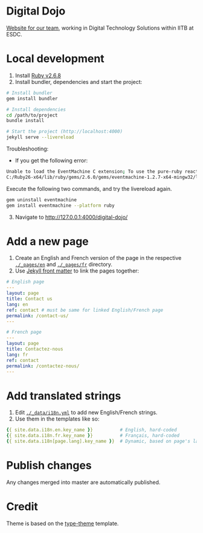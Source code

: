 # Digital Dojo
[Website for our team](https://dts-stn.github.io/digital-dojo/home/), working in Digital Technology Solutions within IITB at ESDC.

# Local development
1. Install [Ruby v2.6.8](https://www.ruby-lang.org/en/downloads/) 
2. Install bundler, dependencies and start the project:

```bash
# Install bundler
gem install bundler

# Install dependencies
cd /path/to/project
bundle install

# Start the project (http://localhost:4000)
jekyll serve --livereload
```

Troubleshooting:
- If you get the following error:

```bash
Unable to load the EventMachine C extension; To use the pure-ruby reactor, require 'em/pure_ruby'
C:/Ruby26-x64/lib/ruby/gems/2.6.0/gems/eventmachine-1.2.7-x64-mingw32/lib/rubyeventmachine.rb:2:in `require': cannot load such file -- 2.6/rubyeventmachine (LoadError)
```

Execute the following two commands, and try the livereload again.

```bash
gem uninstall eventmachine
gem install eventmachine --platform ruby
```
3. Navigate to http://127.0.0.1:4000/digital-dojo/


# Add a new page
1. Create an English and French version of the page in the respective [`./_pages/en`](https://github.com/DTS-STN/digital-dojo/tree/main/_pages/en/) and [`./_pages/fr`](https://github.com/DTS-STN/digital-dojo/tree/main/_pages/fr) directory.
1. Use [Jekyll front matter](https://jekyllrb.com/docs/front-matter/) to link the pages together:
```yaml
# English page
---
layout: page
title: Contact us
lang: en
ref: contact # must be same for linked English/French page
permalink: /contact-us/
---

# French page
---
layout: page
title: Contactez-nous
lang: fr
ref: contact
permalink: /contactez-nous/
---
```

# Add translated strings
1. Edit [`./_data/i18n.yml`](https://github.com/DTS-STN/digital-dojo/blob/main/_data/i18n.yml) to add new English/French strings.  
1. Use them in the templates like so:
```yaml
{{ site.data.i18n.en.key_name }}          # English, hard-coded
{{ site.data.i18n.fr.key_name }}          # Français, hard-coded
{{ site.data.i18n[page.lang].key_name }}  # Dynamic, based on page's language
```

# Publish changes
Any changes merged into master are automatically published.

# Credit
Theme is based on the [type-theme](https://github.com/rohanchandra/type-theme) template.
